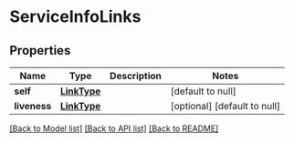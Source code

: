 # ServiceInfoLinks
## Properties

Name | Type | Description | Notes
------------ | ------------- | ------------- | -------------
**self** | [**LinkType**](LinkType.md) |  | [default to null]
**liveness** | [**LinkType**](LinkType.md) |  | [optional] [default to null]

[[Back to Model list]](../README.md#documentation-for-models) [[Back to API list]](../README.md#documentation-for-api-endpoints) [[Back to README]](../README.md)

